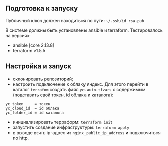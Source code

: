 ## Подготовка к запуску
Публичный ключ должен находиться по пути: ```~/.ssh/id_rsa.pub```

В системе должны быть установлены ansible и terraform. Тестировалось на версиях:
- ansible [core 2.13.8]
- terraform v1.5.5
## Настройка и запуск
- склонировать репозиторий;
- настроить подключение к облаку яндекс. Для этого перейти в каталог ```terrafom``` создать файл ```yc.auto.tfvars``` с содержимым (подставить свой токен, id облака и каталога):
```
yc_token     = токен
yc_cloud_id  = id облака
yc_folder_id = id каталога

```
- инициализировать терраформ: ```terraform init```
- запустить создание инфраструктуры: ```terraform apply```
- в выводе взять ip-адрес из ```nginx_public_ip_address``` и подключиться по http.
